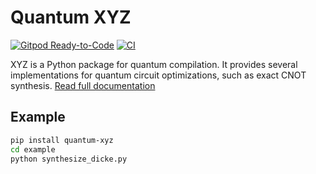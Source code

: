 Quantum XYZ
===========

<!-- [![DOI](https://zenodo.org/badge/598144740.svg)](https://zenodo.org/badge/latestdoi/598144740) -->
[![Gitpod Ready-to-Code](https://img.shields.io/badge/Gitpod-Ready--to--Code-blue?logo=gitpod)](https://gitpod.io/#https://github.com/Nozidoali/quantum-xyz.git)
[![CI](https://github.com/Nozidoali/quantum-xyz/actions/workflows/ci.yml/badge.svg)](https://github.com/Nozidoali/quantum-xyz/actions/workflows/ci.yml)


XYZ is a Python package for quantum compilation. It provides several implementations for quantum circuit optimizations, such as exact CNOT synthesis. [Read full documentation](https://quantum-xyz.readthedocs.io/en/latest/)

## Example

```sh
pip install quantum-xyz
cd example
python synthesize_dicke.py
```

